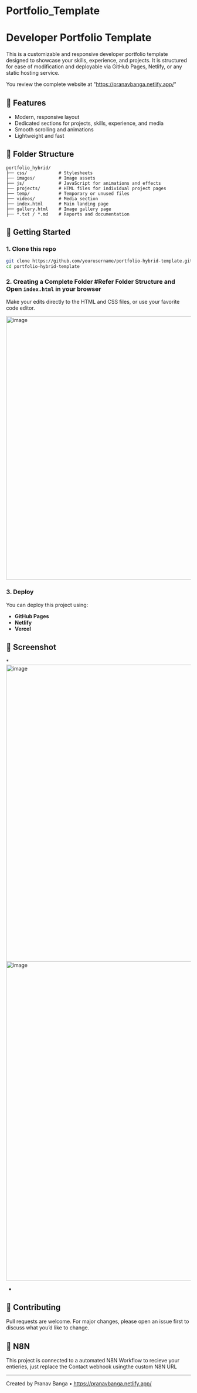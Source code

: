 # Portfolio_Template

# Developer Portfolio Template

This is a customizable and responsive developer portfolio template designed to showcase your skills, experience, and projects. It is structured for ease of modification and deployable via GitHub Pages, Netlify, or any static hosting service.

You review the complete website at "https://pranavbanga.netlify.app/"

## 🔧 Features
- Modern, responsive layout
- Dedicated sections for projects, skills, experience, and media
- Smooth scrolling and animations
- Lightweight and fast

## 📁 Folder Structure
```
portfolio_hybrid/
├── css/            # Stylesheets
├── images/         # Image assets
├── js/             # JavaScript for animations and effects
├── projects/       # HTML files for individual project pages
├── temp/           # Temporary or unused files
├── videos/         # Media section
├── index.html      # Main landing page
├── gallery.html    # Image gallery page
├── *.txt / *.md    # Reports and documentation
```

## 🚀 Getting Started

### 1. Clone this repo
```bash
git clone https://github.com/yourusername/portfolio-hybrid-template.git
cd portfolio-hybrid-template
```

### 2. Creating a Complete Folder #Refer Folder Structure and Open `index.html` in your browser
Make your edits directly to the HTML and CSS files, or use your favorite code editor.

<img width="858" height="716" alt="image" src="https://github.com/user-attachments/assets/10b15727-50f4-40b0-becb-6d73b87db647" />


### 3. Deploy
You can deploy this project using:
- **GitHub Pages**
- **Netlify**
- **Vercel**

## 📸 Screenshot
*<img width="1844" height="806" alt="image" src="https://github.com/user-attachments/assets/df517480-f607-407d-8904-db4fb6cf8350" />
<img width="1849" height="868" alt="image" src="https://github.com/user-attachments/assets/11016f64-8e3c-4b2d-b586-2b569cdd9730" />

*

## 🤝 Contributing
Pull requests are welcome. For major changes, please open an issue first to discuss what you’d like to change.

## 📄 N8N
This project is connected to a automated N8N Workflow to recieve your entieries, just replace the Contact webhook usingthe custom N8N URL


---
Created by Pranav Banga • https://pranavbanga.netlify.app/

